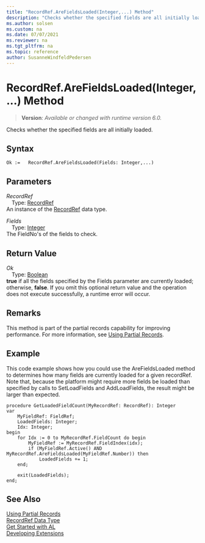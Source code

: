 ```yaml
---
title: "RecordRef.AreFieldsLoaded(Integer,...) Method"
description: "Checks whether the specified fields are all initially loaded."
ms.author: solsen
ms.custom: na
ms.date: 07/07/2021
ms.reviewer: na
ms.tgt_pltfrm: na
ms.topic: reference
author: SusanneWindfeldPedersen
---
```

[//]: # (START>DO_NOT_EDIT)
[//]: # (IMPORTANT:Do not edit any of the content between here and the END>DO_NOT_EDIT.)
[//]: # (Any modifications should be made in the .xml files in the ModernDev repo.)
# RecordRef.AreFieldsLoaded(Integer,...) Method
> **Version**: _Available or changed with runtime version 6.0._

Checks whether the specified fields are all initially loaded.


## Syntax
```AL
Ok :=   RecordRef.AreFieldsLoaded(Fields: Integer,...)
```
## Parameters
*RecordRef*  
&emsp;Type: [RecordRef](recordref-data-type.md)  
An instance of the [RecordRef](recordref-data-type.md) data type.  

*Fields*  
&emsp;Type: [Integer](../integer/integer-data-type.md)  
The FieldNo's of the fields to check.  


## Return Value
*Ok*  
&emsp;Type: [Boolean](../boolean/boolean-data-type.md)  
**true** if all the fields specified by the Fields parameter are currently loaded; otherwise, **false**. If you omit this optional return value and the operation does not execute successfully, a runtime error will occur.  


[//]: # (IMPORTANT: END>DO_NOT_EDIT)

## Remarks

This method is part of the partial records capability for improving performance. For more information, see [Using Partial Records](../../devenv-partial-records.md).

## Example

This code example shows how you could use the AreFieldsLoaded method to determines how many fields are currently loaded for a given recordRef. Note that, because the platform might require more fields be loaded than specified by calls to SetLoadFields and AddLoadFields, the result might be larger than expected.

```al
procedure GetLoadedFieldCount(MyRecordRef: RecordRef): Integer
var
    MyFieldRef: FieldRef;
    LoadedFields: Integer;
    Idx: Integer;
begin
    for Idx := 0 to MyRecordRef.FieldCount do begin
        MyFieldRef := MyRecordRef.FieldIndex(idx);
        if (MyFieldRef.Active() AND MyRecordRef.AreFieldsLoaded(MyFieldRef.Number)) then
            LoadedFields += 1;
    end;

    exit(LoadedFields);
end;
```

## See Also

[Using Partial Records](../../devenv-partial-records.md)  
[RecordRef Data Type](recordref-data-type.md)  
[Get Started with AL](../../devenv-get-started.md)  
[Developing Extensions](../../devenv-dev-overview.md)